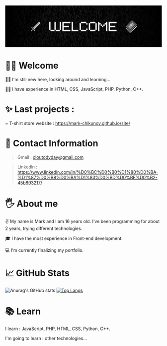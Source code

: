 ![Header](https://github.com/mark-chikunov/mark-chikunov/blob/main/assets/welcome1.jpg)

# 🙋‍♂️ Welcome
🐱‍👤 I'm still new here, looking around and learning...

🐱‍💻 I have experience in HTML, CSS, JavaScript, PHP, Python, C++.
# ✨ Last projects :
~ T-shirt store website : https://mark-chikunov.github.io/site/
# 🤙 Contact Information
> Gmail : cloutodyday@gmail.com

> Linkedln : https://www.linkedin.com/in/%D0%BC%D0%B0%D1%80%D0%BA-%D1%87%D0%B8%D0%BA%D1%83%D0%BD%D0%BE%D0%B2-45b893217/
# 🖐️ About me
✌️ My name is Mark and I am 16 years old. I've been programming for about 2 years, trying different technologies. 

🎓 I have the most experience in Front-end development.

💻 I'm currently finalizing my portfolio.
# 📈 GitHub Stats
![Anurag's GitHub stats](https://github-readme-stats.vercel.app/api?username=mark-chikunov&show_icons=true&theme=dark)
[![Top Langs](https://github-readme-stats.vercel.app/api/top-langs/?username=mark-chikunov&layout=compact&theme=dark)](https://github.com/anuraghazra/github-readme-stats)
# 📚 Learn
I learn : JavaScript, PHP, HTML, CSS, Python, C++.

I'm going to learn : other technologies...
